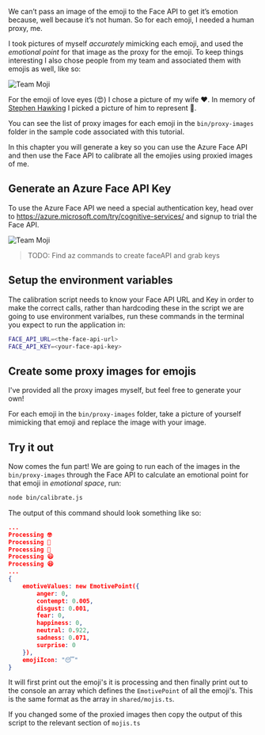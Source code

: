 We can’t pass an image of the emoji to the Face API to get it’s emotion because, well because it’s not human. So for each emoji, I needed a human proxy, me.

I took pictures of myself _accurately_ mimicking each emoji, and used the _emotional point_ for that image as the proxy for the emoji. To keep things interesting I also chose people from my team and associated them with emojis as well, like so:

![Team Moji](/media-drafts/team.jpg)

For the emoji of love eyes (😍) I chose a picture of my wife ❤️. In memory of [Stephen Hawking](https://en.wikipedia.org/wiki/Stephen_Hawking) I picked a picture of him to represent 🤔.

You can see the list of proxy images for each emoji in the `bin/proxy-images` folder in the sample code associated with this tutorial.

In this chapter you will generate a key so you can use the Azure Face API and then use the Face API to calibrate all the emojies using proxied images of me.

## Generate an Azure Face API Key

<!-- To make calls to the Azure Face API we will need a special authorization key.

We are going to create one using the `az` CLI. -->

To use the Azure Face API we need a special authentication key, head over to https://azure.microsoft.com/try/cognitive-services/ and signup to trial the Face API.

![Team Moji](/media-drafts/4.calibrating-emojis.get-face-api.png)

> TODO: Find az commands to create faceAPI and grab keys

<!-- > NOTE the Azure Face API doesn't return the emotion information by default, we need to switch on this behavior by setting some query parameters, like so:
> https://westeurope.api.cognitive.microsoft.com/face/v1.0/detect?returnFaceId=false&returnFaceLandmarks=false&returnFaceAttributes=emotion -->

## Setup the environment variables

The calibration script needs to know your Face API URL and Key in order to make the correct calls, rather than hardcoding these in the script we are going to use environment varialbes, run these commands in the terminal you expect to run the application in:

```bash
FACE_API_URL=<the-face-api-url>
FACE_API_KEY=<your-face-api-key>
```

<!-- > NOTE
> Don't forget to add the query param returnFaceAttributes=emotion to ensure the Face API returns emotion as well -->

## Create some proxy images for emojis

I've provided all the proxy images myself, but feel free to generate your own!

For each emoji in the `bin/proxy-images` folder, take a picture of yourself mimicking that emoji and replace the image with your image.

## Try it out

Now comes the fun part! We are going to run each of the images in the `bin/proxy-images` through the Face API to calculate an emotional point for that emoji in _emotional space_, run:

```bash
node bin/calibrate.js
```

The output of this command should look something like so:

```json
...
Processing 🤓
Processing 🤔
Processing 🦄
Processing 😃
Processing 😆
...
{
    emotiveValues: new EmotivePoint({
        anger: 0,
        contempt: 0.005,
        disgust: 0.001,
        fear: 0,
        happiness: 0,
        neutral: 0.922,
        sadness: 0.071,
        surprise: 0
    }),
    emojiIcon: "😴"
}
```

It will first print out the emoji's it is processing and then finally print out to the console an array which defines the `EmotivePoint` of all the emoji's. This is the same format as the array in `shared/mojis.ts`.

If you changed some of the proxied images then copy the output of this script to the relevant section of `mojis.ts`
